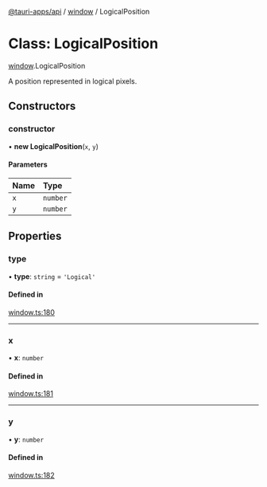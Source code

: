 [@tauri-apps/api](../README.md) / [window](../modules/window.md) / LogicalPosition

# Class: LogicalPosition

[window](../modules/window.md).LogicalPosition

A position represented in logical pixels.

## Constructors

### constructor

• **new LogicalPosition**(`x`, `y`)

#### Parameters

| Name | Type |
| :------ | :------ |
| `x` | `number` |
| `y` | `number` |

## Properties

### type

• **type**: `string` = `'Logical'`

#### Defined in

[window.ts:180](https://github.com/tauri-apps/tauri/blob/35b5378/tooling/api/src/window.ts#L180)

___

### x

• **x**: `number`

#### Defined in

[window.ts:181](https://github.com/tauri-apps/tauri/blob/35b5378/tooling/api/src/window.ts#L181)

___

### y

• **y**: `number`

#### Defined in

[window.ts:182](https://github.com/tauri-apps/tauri/blob/35b5378/tooling/api/src/window.ts#L182)
